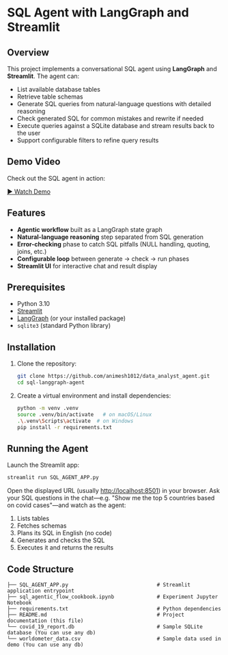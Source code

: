 # SQL Agent with LangGraph and Streamlit

## Overview

This project implements a conversational SQL agent using **LangGraph** and **Streamlit**. The agent can:

- List available database tables
- Retrieve table schemas
- Generate SQL queries from natural-language questions with detailed reasoning
- Check generated SQL for common mistakes and rewrite if needed
- Execute queries against a SQLite database and stream results back to the user
- Support configurable filters to refine query results

## Demo Video

Check out the SQL agent in action:

[▶️ Watch Demo](https://animesh1012.github.io/data_analyst_agent/demo.mp4)


## Features

- **Agentic workflow** built as a LangGraph state graph
- **Natural-language reasoning** step separated from SQL generation
- **Error-checking** phase to catch SQL pitfalls (NULL handling, quoting, joins, etc.)
- **Configurable loop** between generate → check → run phases
- **Streamlit UI** for interactive chat and result display

## Prerequisites

- Python 3.10
- [Streamlit](https://streamlit.io/)
- [LangGraph](https://github.com/langgraph/langgraph) (or your installed package)
- `sqlite3` (standard Python library)

## Installation

1. Clone the repository:
   ```bash
   git clone https://github.com/animesh1012/data_analyst_agent.git
   cd sql-langgraph-agent
   ```
2. Create a virtual environment and install dependencies:
   ```bash
   python -m venv .venv
   source .venv/bin/activate   # on macOS/Linux
   .\.venv\Scripts\activate  # on Windows
   pip install -r requirements.txt
   ```

## Running the Agent

Launch the Streamlit app:

```bash
streamlit run SQL_AGENT_APP.py
```

Open the displayed URL (usually [http://localhost:8501](http://localhost:8501)) in your browser. Ask your SQL questions in the chat—e.g. "Show me the top 5 countries based on covid cases"—and watch as the agent:

1. Lists tables
2. Fetches schemas
3. Plans its SQL in English (no code)
4. Generates and checks the SQL
5. Executes it and returns the results

## Code Structure

```
├── SQL_AGENT_APP.py                             # Streamlit application entrypoint
├── sql_agentic_flow_cookbook.ipynb              # Experiment Jupyter Notebook
├── requirements.txt                             # Python dependencies
├── README.md                                    # Project documentation (this file)
└── covid_19_report.db                           # Sample SQLite database (You can use any db)
└── worldometer_data.csv                         # Sample data used in demo (You can use any db)
```



